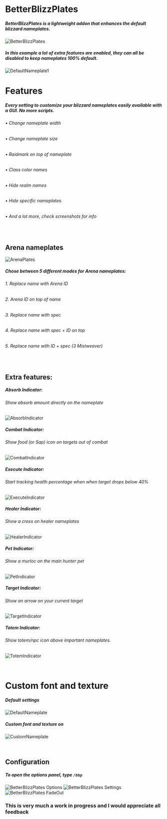 # BetterBlizzPlates
##### BetterBlizzPlates is a lightweight addon that enhances the default blizzard nameplates.

![BetterBlizzPlates](https://i.imgur.com/R1GLOmj.png)

##### In this example a lot of extra features are enabled, they can all be disabled to keep nameplates 100% default.
![DefaultNameplate1](https://i.imgur.com/qlre1p5.png)
&nbsp;
# Features
##### Every setting to customize your blizzard nameplates easily available with a GUI. **No more scripts.**
###### • Change nameplate width
###### • Change nameplate size
###### • Raidmark on top of nameplate
###### • Class color names
###### • Hide realm names
###### • Hide specific nameplates
###### • And a lot more, check screenshots for info



&nbsp;
## Arena nameplates

![ArenaPlates](https://i.imgur.com/2hQfPY6.png)
##### Chose between 5 different modes for Arena nameplates:
###### 1. Replace name with Arena ID
###### 2. Arena ID on top of name
###### 3. Replace name with spec
###### 4. Replace name with spec + ID on top
###### 5. Replace  name with ID + spec (3 Mistweaver)
&nbsp;
## Extra features:
##### **Absorb Indicator:** 
###### Show absorb amount directly on the nameplate
![AbsorbIndicator](https://i.imgur.com/42DxC2c.png)

##### **Combat Indicator:**
###### Show food (or Sap) icon on targets out of combat
![CombatIndicator](https://i.imgur.com/Kr4VWHH.png)

##### **Execute Indicator:**
###### Start tracking health percentage when when target drops below 40%
![ExecuteIndicator](https://i.imgur.com/OgVAaIT.png)

##### **Healer Indicator:**
###### Show a cross on healer nameplates
![HealerIndicator](https://i.imgur.com/lOgdNQH.png)

##### **Pet Indicator:**
###### Show a murloc on the main hunter pet
![PetIndicator](https://i.imgur.com/6btmVO8.png)

##### **Target Indicator:**
###### Show an arrow on your current target
![TargetIndicator](https://i.imgur.com/W5UU5Xm.png)

##### **Totem Indicator:**
###### Show totem/npc icon above important nameplates.
![TotemIndicator](https://s11.gifyu.com/images/S4v7O.gif)

&nbsp;
# Custom font and texture
##### Default settings
![DefaultNameplate](https://i.imgur.com/qlre1p5.png)
##### Custom font and texture on
![CustomNameplate](https://i.imgur.com/XlctbT7.png)

&nbsp;

## Configuration
##### To open the options panel, type `/bbp`
![BetterBlizzPlates Options](https://i.imgur.com/nf963Yg.png)
![BetterBlizzPlates Settings](https://i.imgur.com/6eGmOkX.png)![BetterBlizzPlates FadeOut](https://i.imgur.com/0Spxwpn.png)
&nbsp;
### This is very much a work in progress and I would appreciate all feedback